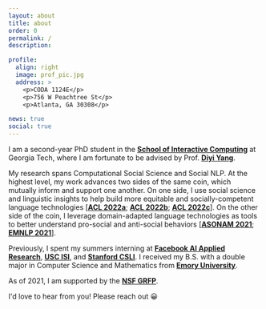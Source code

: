```yaml
---
layout: about
title: about
order: 0
permalink: /
description:

profile:
  align: right
  image: prof_pic.jpg
  address: >
    <p>CODA 1124E</p>
    <p>756 W Peachtree St</p>
    <p>Atlanta, GA 30308</p>

news: true
social: true
---
```


I am a second-year PhD student in the [**School of Interactive Computing**](https://www.ic.gatech.edu/) at Georgia Tech, where I am fortunate to be advised by Prof. [**Diyi Yang**](https://www.cc.gatech.edu/~dyang888/index.html). 

My research spans Computational Social Science and Social NLP. At the highest level, my work advances two sides of the same coin, which mutually inform and support one another. On one side, I use social science and linguistic insights to help build more equitable and socially-competent language technologies [[**ACL 2022a**](http://arxiv.org/abs/2204.03031); [**ACL 2022b**](http://arxiv.org/abs/2204.02952); [**ACL 2022c**](http://arxiv.org/abs/2204.03021)\]. On the other side of the coin, I leverage domain-adapted language technologies as tools to better understand pro-social and anti-social behaviors [[**ASONAM 2021**](https://arxiv.org/pdf/2005.12423.pdf); [**EMNLP 2021**](https://arxiv.org/pdf/2109.05325.pdf)\].

Previously, I spent my summers interning at [**Facebook AI Applied Research**](https://ai.facebook.com/research/#notable-papers), [**USC ISI**](https://www.isi.edu/), and [**Stanford CSLI**](https://www-csli.stanford.edu/). I received my B.S. with a double major in Computer Science and Mathematics from [**Emory University**](https://www.emory.edu/home/index.html).

As of 2021, I am supported by the [**NSF GRFP**](https://www.nsfgrfp.org/).

I'd love to hear from you! Please reach out :grinning: